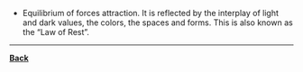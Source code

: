 - Equilibrium of forces attraction. It is reflected by the interplay of light and dark values, the colors, the spaces and forms. This is also known as the “Law of Rest”.

---
**[Back](PrincipleArtisticComposition.md)**